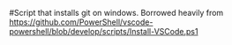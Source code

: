 #Script that installs git on windows. Borrowed heavily from https://github.com/PowerShell/vscode-powershell/blob/develop/scripts/Install-VSCode.ps1